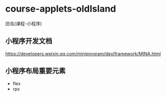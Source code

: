 # course-applets-oldIsland

旧岛(课程-小程序)

## 小程序开发文档

https://developers.weixin.qq.com/miniprogram/dev/framework/MINA.html

## 小程序布局重要元素

- flex
- rpx
